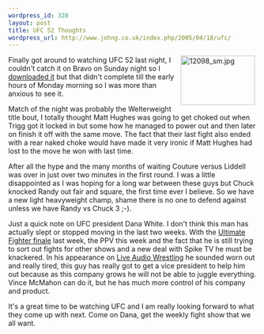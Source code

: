 ```yaml
--- 
wordpress_id: 328
layout: post
title: UFC 52 Thoughts
wordpress_url: http://www.johng.co.uk/index.php/2005/04/18/ufc/
---
```

<p><img width="150" vspace="0" hspace="5" height="100" border="0" align="right" src="http://www.johng.co.uk/wp-content/images/12098_sm.jpg" alt="12098_sm.jpg" title="12098_sm.jpg" />Finally got around to watching UFC 52 last night, I couldn't catch it on Bravo on Sunday night so I <a href="http://mma-tracker.org">downloaded it</a> but that didn't complete till the early hours of Monday morning so I was more than anxious to see it.</p><p>Match of the night was probably the Welterweight title bout, I totally thought Matt Hughes was going to get choked out when Trigg got it locked in but some how he managed to power out and then later on finish it off with the same move. The fact that their last fight also ended with a rear naked choke would have made it very ironic if Matt Hughes had lost to the move he won with last time.</p><p>After all the hype and the many months of waiting Couture versus Liddell was over in just over two minutes in the first round. I was a little disappointed as I was hoping for a long war between these guys but Chuck knocked Randy out fair and square, the first time ever I believe. So we have a new light heavyweight champ, shame there is no one to defend against unless we have Randy vs Chuck 3 ;-).</p><p>Just a quick note on UFC president Dana White. I don't think this man has actually slept or stopped moving in the last two weeks. With the <a href="http://www.johng.co.uk/index.php/2005/04/10/the-ultimate-fighter-final/">Ultimate Fighter finale</a> last week, the PPV this week and the fact that he is still trying to sort out fights for other shows and a new deal with Spike TV he must be knackered. In his appearance on <a href="http://www.liveaudiowrestling.com">Live Audio Wrestling</a> he sounded worn out and really tired, this guy has really got to get a vice president to help him out because as this company grows he will not be able to juggle everything. Vince McMahon can do it, but he has much more control of his company and product.</p><p>It's a great time to be watching UFC and I am really looking forward to what they come up with next. Come on Dana, get the weekly fight show that we all want.</p>
